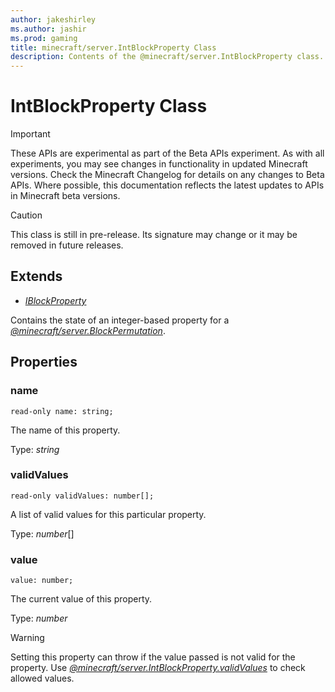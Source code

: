 ```yaml
---
author: jakeshirley
ms.author: jashir
ms.prod: gaming
title: minecraft/server.IntBlockProperty Class
description: Contents of the @minecraft/server.IntBlockProperty class.
---
```

# IntBlockProperty Class
>[!IMPORTANT]
>These APIs are experimental as part of the Beta APIs experiment. As with all experiments, you may see changes in functionality in updated Minecraft versions. Check the Minecraft Changelog for details on any changes to Beta APIs. Where possible, this documentation reflects the latest updates to APIs in Minecraft beta versions.

> [!CAUTION]
> This class is still in pre-release.  Its signature may change or it may be removed in future releases.

## Extends
- [*IBlockProperty*](IBlockProperty.md)

Contains the state of an integer-based property for a [*@minecraft/server.BlockPermutation*](../server/BlockPermutation.md).

## Properties

### **name**
`read-only name: string;`

The name of this property.

Type: *string*

### **validValues**
`read-only validValues: number[];`

A list of valid values for this particular property.

Type: *number*[]

### **value**
`value: number;`

The current value of this property.

Type: *number*

> [!WARNING]
> Setting this property can throw if the value passed is not valid for the property. Use [*@minecraft/server.IntBlockProperty.validValues*](../server/IntBlockProperty.md#validvalues) to check allowed values.
